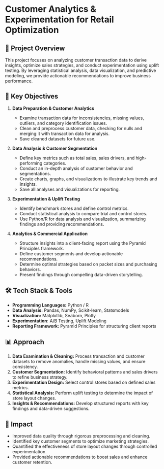 # Customer Analytics & Experimentation for Retail Optimization

## 📌 Project Overview
This project focuses on analyzing customer transaction data to derive insights, optimize sales strategies, and conduct experimentation using uplift testing. By leveraging statistical analysis, data visualization, and predictive modeling, we provide actionable recommendations to improve business performance.

## 🚀 Key Objectives
1. **Data Preparation & Customer Analytics**  
   - Examine transaction data for inconsistencies, missing values, outliers, and category identification issues.
   - Clean and preprocess customer data, checking for nulls and merging it with transaction data for analysis.
   - Save cleaned datasets for future use.

2. **Data Analysis & Customer Segmentation**  
   - Define key metrics such as total sales, sales drivers, and high-performing categories.
   - Conduct an in-depth analysis of customer behavior and segmentations.
   - Create charts, graphs, and visualizations to illustrate key trends and insights.
   - Save all analyses and visualizations for reporting.

3. **Experimentation & Uplift Testing**  
   - Identify benchmark stores and define control metrics.
   - Conduct statistical analysis to compare trial and control stores.
   - Use Python/R for data analysis and visualization, summarizing findings and providing recommendations.

4. **Analytics & Commercial Application**  
   - Structure insights into a client-facing report using the Pyramid Principles framework.
   - Define customer segments and develop actionable recommendations.
   - Determine optimal strategies based on packet sizes and purchasing behaviors.
   - Present findings through compelling data-driven storytelling.

## 🛠️ Tech Stack & Tools
- **Programming Languages:** Python / R
- **Data Analysis:** Pandas, NumPy, Scikit-learn, Statsmodels
- **Visualization:** Matplotlib, Seaborn, Plotly
- **Experimentation:** A/B Testing, Uplift Modeling
- **Reporting Framework:** Pyramid Principles for structuring client reports

## 📊 Approach
1. **Data Examination & Cleaning:** Process transaction and customer datasets to remove anomalies, handle missing values, and ensure consistency.
2. **Customer Segmentation:** Identify behavioral patterns and sales drivers to refine business strategy.
3. **Experimentation Design:** Select control stores based on defined sales metrics.
4. **Statistical Analysis:** Perform uplift testing to determine the impact of store layout changes.
5. **Insights & Recommendations:** Develop structured reports with key findings and data-driven suggestions.

## 🎯 Impact
- Improved data quality through rigorous preprocessing and cleaning.
- Identified key customer segments to optimize marketing strategies.
- Quantified the effectiveness of store layout changes through controlled experimentation.
- Provided actionable recommendations to boost sales and enhance customer retention.
<!--
## 📂 Project Structure
```
📦 Customer_Analytics_Project
 ┣ 📂 data                     # Raw and processed datasets
 ┣ 📂 notebooks                # Jupyter notebooks with analysis
 ┣ 📂 reports                  # Client-ready reports and presentations
 ┣ 📜 analysis.py              # Python script for analysis
 ┣ 📜 visualization.py         # Python script for creating data visualizations
 ┣ 📜 README.md                # Project documentation
```

## 🔥 How to Use
1. Clone the repository:  
   ```bash
   git clone https://github.com/yourusername/Customer_Analytics_Project.git
   ```
2. Navigate to the project directory:
   ```bash
   cd Customer_Analytics_Project
   ```
3. Install dependencies:
   ```bash
   pip install -r requirements.txt
   ```
4. Run analysis scripts:
   ```bash
   python analysis.py
   ```
!>
## 📢 Contributing
Feel free to fork the repository and submit pull requests for improvements!

## 📩 Contact
For any questions or collaboration inquiries, reach out via [email@example.com](mailto:email@example.com).

--!>
